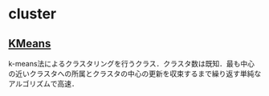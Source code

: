 # cluster

## [KMeans](KMeans)
k-means法によるクラスタリングを行うクラス．クラスタ数は既知．最も中心の近いクラスタへの所属とクラスタの中心の更新を収束するまで繰り返す単純なアルゴリズムで高速．
